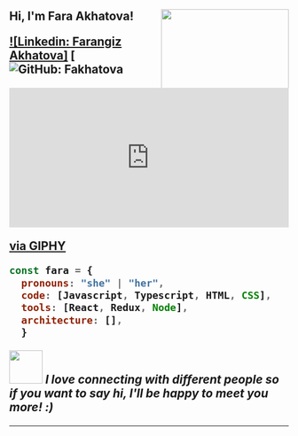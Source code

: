 <h2> Hi, I'm Fara Akhatova!
<img align='right' src="https://media.giphy.com/media/ieyl9zmCjO4b4t6qoY/giphy.gif" width="230">



[![Linkedin: Farangiz Akhatova]](www.linkedin.com/in/fara-akhatova)
[![GitHub: Fakhatova](https://github.com/Fakhatova)


<!-- ### <img src="https://media.giphy.com/media/VgCDAzcKvsR6OM0uWg/giphy.gif" width="50"> A little more about me...   -->

  <div style="width:100%;height:0;padding-bottom:50%;position:relative;"><iframe src="https://giphy.com/embed/cst5AXzPxRLyIwMNsV" width="100%" height="100%" style="position:absolute" frameBorder="0" class="giphy-embed" allowFullScreen></iframe></div><p><a href="https://giphy.com/gifs/KeepCoding-woman-in-tech-dev-developer-cst5AXzPxRLyIwMNsV">via GIPHY</a></p>
  
```javascript
const fara = {
  pronouns: "she" | "her",
  code: [Javascript, Typescript, HTML, CSS],
  tools: [React, Redux, Node],
  architecture: [],
  }
```

<img src="https://media.giphy.com/media/LnQjpWaON8nhr21vNW/giphy.gif" width="60"> <em><b>I love connecting with different people</b> so if you want to say <b>hi, I'll be happy to meet you more!</b> :)</em>

---
